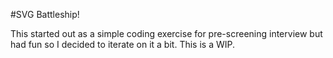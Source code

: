 #SVG Battleship!

This started out as a simple coding exercise for pre-screening interview but had fun so I decided to iterate on it a bit.  This is a WIP.